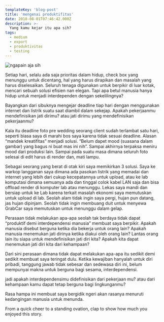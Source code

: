 ```yaml
---
templateKey: 'blog-post'
title: 'mengenai produktifitas'
date: 2018-08-01T07:46:42.000Z
description: >-
  Yang kamu kejar itu apa sih?
tags:
  - medium
  - export
  - produktivitas
  - testing
---
```


![ngapain aja sih](/img/1.jpeg)




Setiap hari, selalu ada saja prioritas dalam hidup, check box yang menunggu
untuk dicentang, hal yang harus dirapikan dan masalah yang harus diselesaikan.
Seluruh tenaga digunakan untuk berpikir di luar kotak, mencari sebuah solusi
efisien nan elegan. Tapi apa betul manusia hanya hidup untuk menjadi
interdependen dengan sekelilingnya?

Bayangkan dari sibuknya mengejar deadline tiap hari dengan menggunakan internet
dan listrik suatu saat diambil dalam sekejap. Apakah pekerjaanmu mendefinisikan
jati dirimu? atau jati dirimu yang mendefinisikan pekerjaanmu?

Kala itu deadline foto pre wedding seorang client sudah terlambat satu hari,
seperti biasa saya di marahi bos saya karena tidak sesuai deadline. Alasan
“mandek kreatifitas” menjadi solusi. “Belum dapet mood (suasana dalam gambar)
yang bagus ni buat mas ini nih”. Sampai akhirnya terpaksa meniru mood dari
produksi lain. Sampai pada suatu masa dimana seluruh foto selesai di edit harus
di render dan, mati lampu.

Sebagai seorang yang berat di otak kiri saya memikirkan 3 solusi. Saya ke warkop
langganan saya dimana ada pasokan listrik yang memadai dan internet yang lebih
dari cukup kecepatannya untuk upload, atau ke lab komputasi dimana semuanya ada
dan tinggal colok kabel LAN saja dan bisa offload render di komputer lab atau
menunggu. Lekas saya mandi dan bersiap untuk ke Lab karena terkait masalah
ekonomi saya memutuskan untuk upload di lab. Seolah alam tidak ingin saya pergi,
hujan pun datang, jas hujan dipinjam. Seolah tidak ingin membuang duit untuk
menyewa GrabCar saya memutuskan untuk menunggu dalam gelap.

Perasaan tidak melakukan apa-apa seolah tak berdaya tidak dapat “produktif demi
interdependensi manusia” membuat saya berpikir. Apakah manusia disebut berguna
ketika dia bekerja untuk orang lain? Apakah manusia menemukan jati dirinya
ketika diakui oleh orang lain? Lantas orang lain itu siapa untuk mendefinisikan
jati diri kita? Apakah kita dapat menemukan jati diri kita dari kehampaan?

Dari sini perasaan dimana tidak dapat melakukan apa-apa itu sedikit demi sedikit
membuat saya teringat dulu. Ketika kewajiban hanyalah untuk diri pribadi,
tanggung jawab tidak sebesar dan sedewasa diri ini, belum mempunyai makna untuk
berguna bagi sesama, interdependensi.

jadi apakah interdependensimu didefinisikan dari pekerjaan mu? atau dari
kehampaan kamu dapat tetap berguna bagi lingkunganmu?

Rasa hampa ini membuat saya bergidik ngeri akan rasanya menuruti kedangingan
manusia untuk menunda.

From a quick cheer to a standing ovation, clap to show how much you enjoyed this
story.

